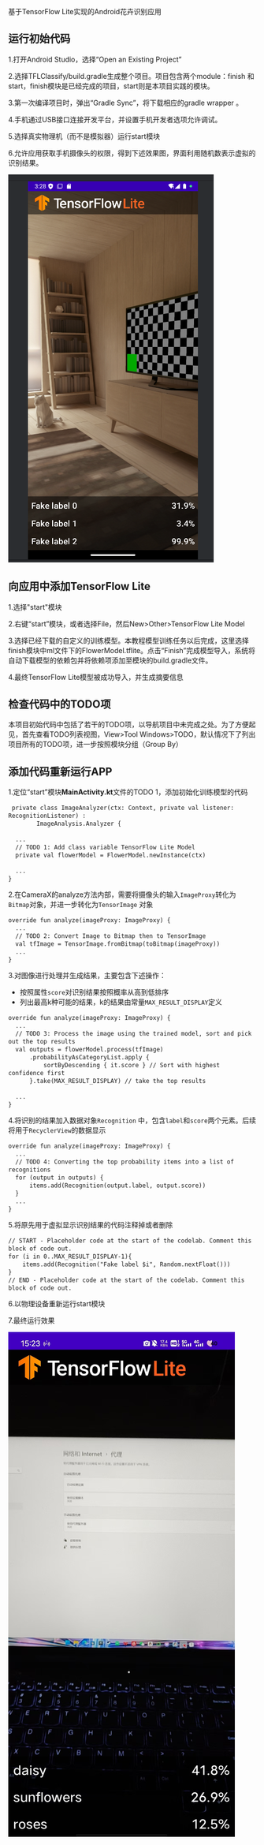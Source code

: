 基于TensorFlow Lite实现的Android花卉识别应用

## 运行初始代码

1.打开Android Studio，选择“Open an Existing Project”

2.选择TFLClassify/build.gradle生成整个项目。项目包含两个module：finish 和 start，finish模块是已经完成的项目，start则是本项目实践的模块。

3.第一次编译项目时，弹出“Gradle Sync”，将下载相应的gradle wrapper 。

4.手机通过USB接口连接开发平台，并设置手机开发者选项允许调试。

5.选择真实物理机（而不是模拟器）运行start模块

6.允许应用获取手机摄像头的权限，得到下述效果图，界面利用随机数表示虚拟的识别结果。

![](output1.png)

## 向应用中添加TensorFlow Lite

1.选择"start"模块

2.右键“start”模块，或者选择File，然后New>Other>TensorFlow Lite Model

3.选择已经下载的自定义的训练模型。本教程模型训练任务以后完成，这里选择finish模块中ml文件下的FlowerModel.tflite。点击“Finish”完成模型导入，系统将自动下载模型的依赖包并将依赖项添加至模块的build.gradle文件。

4.最终TensorFlow Lite模型被成功导入，并生成摘要信息

## 检查代码中的TODO项

本项目初始代码中包括了若干的TODO项，以导航项目中未完成之处。为了方便起见，首先查看TODO列表视图，View>Tool Windows>TODO，默认情况下了列出项目所有的TODO项，进一步按照模块分组（Group By）

## 添加代码重新运行APP

1.定位“start”模块**MainActivity.kt**文件的TODO 1，添加初始化训练模型的代码

```
 private class ImageAnalyzer(ctx: Context, private val listener: RecognitionListener) :
        ImageAnalysis.Analyzer {

  ...
  // TODO 1: Add class variable TensorFlow Lite Model
  private val flowerModel = FlowerModel.newInstance(ctx)

  ...
}

```

2.在CameraX的analyze方法内部，需要将摄像头的输入`ImageProxy`转化为`Bitmap`对象，并进一步转化为`TensorImage` 对象

```
override fun analyze(imageProxy: ImageProxy) {
  ...
  // TODO 2: Convert Image to Bitmap then to TensorImage
  val tfImage = TensorImage.fromBitmap(toBitmap(imageProxy))
  ...
}

```

3.对图像进行处理并生成结果，主要包含下述操作：

- 按照属性`score`对识别结果按照概率从高到低排序
- 列出最高k种可能的结果，k的结果由常量`MAX_RESULT_DISPLAY`定义

```
override fun analyze(imageProxy: ImageProxy) {
  ...
  // TODO 3: Process the image using the trained model, sort and pick out the top results
  val outputs = flowerModel.process(tfImage)
      .probabilityAsCategoryList.apply {
          sortByDescending { it.score } // Sort with highest confidence first
      }.take(MAX_RESULT_DISPLAY) // take the top results

  ...
}

```

4.将识别的结果加入数据对象`Recognition` 中，包含`label`和`score`两个元素。后续将用于`RecyclerView`的数据显示

```
override fun analyze(imageProxy: ImageProxy) {
  ...
  // TODO 4: Converting the top probability items into a list of recognitions
  for (output in outputs) {
      items.add(Recognition(output.label, output.score))
  }
  ...
}

```

5.将原先用于虚拟显示识别结果的代码注释掉或者删除

```
// START - Placeholder code at the start of the codelab. Comment this block of code out.
for (i in 0..MAX_RESULT_DISPLAY-1){
    items.add(Recognition("Fake label $i", Random.nextFloat()))
}
// END - Placeholder code at the start of the codelab. Comment this block of code out.

```

6.以物理设备重新运行start模块

7.最终运行效果

![](output2.jpg)
